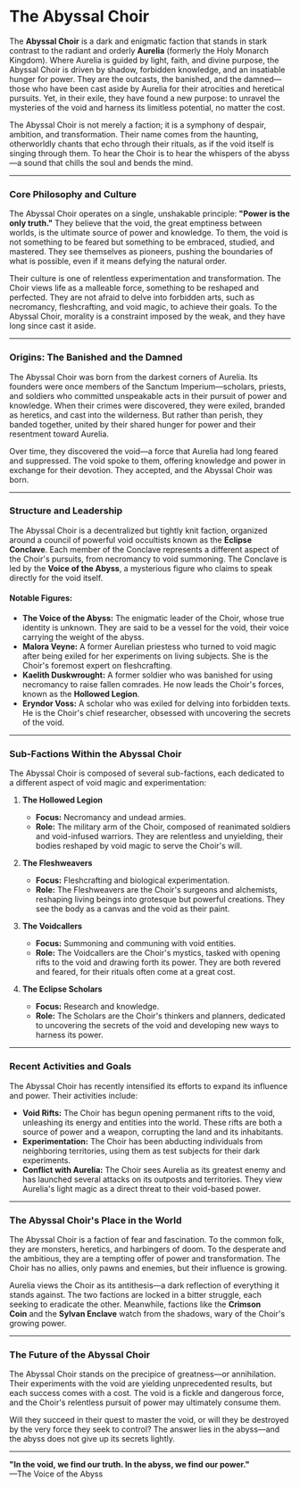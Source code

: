 # The Abyssal Choir

The **Abyssal Choir** is a dark and enigmatic faction that stands in stark contrast to the radiant and orderly **Aurelia** (formerly the Holy Monarch Kingdom). Where Aurelia is guided by light, faith, and divine purpose, the Abyssal Choir is driven by shadow, forbidden knowledge, and an insatiable hunger for power. They are the outcasts, the banished, and the damned—those who have been cast aside by Aurelia for their atrocities and heretical pursuits. Yet, in their exile, they have found a new purpose: to unravel the mysteries of the void and harness its limitless potential, no matter the cost.

The Abyssal Choir is not merely a faction; it is a symphony of despair, ambition, and transformation. Their name comes from the haunting, otherworldly chants that echo through their rituals, as if the void itself is singing through them. To hear the Choir is to hear the whispers of the abyss—a sound that chills the soul and bends the mind.

---
### **Core Philosophy and Culture**

The Abyssal Choir operates on a single, unshakable principle: **"Power is the only truth."** They believe that the void, the great emptiness between worlds, is the ultimate source of power and knowledge. To them, the void is not something to be feared but something to be embraced, studied, and mastered. They see themselves as pioneers, pushing the boundaries of what is possible, even if it means defying the natural order.

Their culture is one of relentless experimentation and transformation. The Choir views life as a malleable force, something to be reshaped and perfected. They are not afraid to delve into forbidden arts, such as necromancy, fleshcrafting, and void magic, to achieve their goals. To the Abyssal Choir, morality is a constraint imposed by the weak, and they have long since cast it aside.

---
### **Origins: The Banished and the Damned**

The Abyssal Choir was born from the darkest corners of Aurelia. Its founders were once members of the Sanctum Imperium—scholars, priests, and soldiers who committed unspeakable acts in their pursuit of power and knowledge. When their crimes were discovered, they were exiled, branded as heretics, and cast into the wilderness. But rather than perish, they banded together, united by their shared hunger for power and their resentment toward Aurelia.

Over time, they discovered the void—a force that Aurelia had long feared and suppressed. The void spoke to them, offering knowledge and power in exchange for their devotion. They accepted, and the Abyssal Choir was born.

---
### **Structure and Leadership**

The Abyssal Choir is a decentralized but tightly knit faction, organized around a council of powerful void occultists known as the **Eclipse Conclave**. Each member of the Conclave represents a different aspect of the Choir's pursuits, from necromancy to void summoning. The Conclave is led by the **Voice of the Abyss**, a mysterious figure who claims to speak directly for the void itself.

#### **Notable Figures:**

- **The Voice of the Abyss:** The enigmatic leader of the Choir, whose true identity is unknown. They are said to be a vessel for the void, their voice carrying the weight of the abyss.
- **Malora Veyne:** A former Aurelian priestess who turned to void magic after being exiled for her experiments on living subjects. She is the Choir's foremost expert on fleshcrafting.
- **Kaelith Duskwrought:** A former soldier who was banished for using necromancy to raise fallen comrades. He now leads the Choir's forces, known as the **Hollowed Legion**.
- **Eryndor Voss:** A scholar who was exiled for delving into forbidden texts. He is the Choir's chief researcher, obsessed with uncovering the secrets of the void.

---
### **Sub-Factions Within the Abyssal Choir**

The Abyssal Choir is composed of several sub-factions, each dedicated to a different aspect of void magic and experimentation:

1. **The Hollowed Legion**
    - **Focus:** Necromancy and undead armies.
    - **Role:** The military arm of the Choir, composed of reanimated soldiers and void-infused warriors. They are relentless and unyielding, their bodies reshaped by void magic to serve the Choir's will.
        
2. **The Fleshweavers**
    - **Focus:** Fleshcrafting and biological experimentation.
    - **Role:** The Fleshweavers are the Choir's surgeons and alchemists, reshaping living beings into grotesque but powerful creations. They see the body as a canvas and the void as their paint.
        
3. **The Voidcallers**
    - **Focus:** Summoning and communing with void entities.
    - **Role:** The Voidcallers are the Choir's mystics, tasked with opening rifts to the void and drawing forth its power. They are both revered and feared, for their rituals often come at a great cost.
        
4. **The Eclipse Scholars**
    - **Focus:** Research and knowledge.
    - **Role:** The Scholars are the Choir's thinkers and planners, dedicated to uncovering the secrets of the void and developing new ways to harness its power.

---
### **Recent Activities and Goals**

The Abyssal Choir has recently intensified its efforts to expand its influence and power. Their activities include:
- **Void Rifts:** The Choir has begun opening permanent rifts to the void, unleashing its energy and entities into the world. These rifts are both a source of power and a weapon, corrupting the land and its inhabitants.
- **Experimentation:** The Choir has been abducting individuals from neighboring territories, using them as test subjects for their dark experiments.
- **Conflict with Aurelia:** The Choir sees Aurelia as its greatest enemy and has launched several attacks on its outposts and territories. They view Aurelia's light magic as a direct threat to their void-based power.

---
### **The Abyssal Choir's Place in the World**

The Abyssal Choir is a faction of fear and fascination. To the common folk, they are monsters, heretics, and harbingers of doom. To the desperate and the ambitious, they are a tempting offer of power and transformation. The Choir has no allies, only pawns and enemies, but their influence is growing.

Aurelia views the Choir as its antithesis—a dark reflection of everything it stands against. The two factions are locked in a bitter struggle, each seeking to eradicate the other. Meanwhile, factions like the **Crimson Coin** and the **Sylvan Enclave** watch from the shadows, wary of the Choir's growing power.

---
### **The Future of the Abyssal Choir**

The Abyssal Choir stands on the precipice of greatness—or annihilation. Their experiments with the void are yielding unprecedented results, but each success comes with a cost. The void is a fickle and dangerous force, and the Choir's relentless pursuit of power may ultimately consume them.

Will they succeed in their quest to master the void, or will they be destroyed by the very force they seek to control? The answer lies in the abyss—and the abyss does not give up its secrets lightly.

---

**"In the void, we find our truth. In the abyss, we find our power."**  
—The Voice of the Abyss